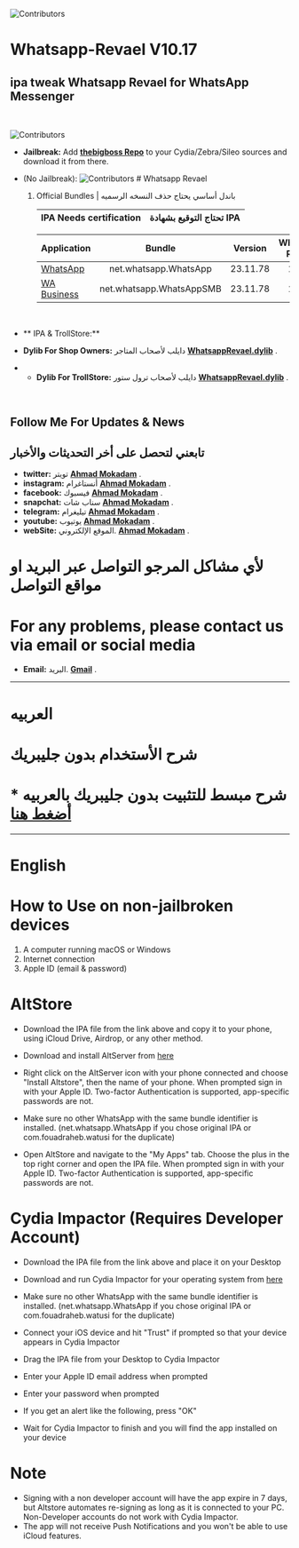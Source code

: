 ![Contributors](https://a.top4top.io/p_2080o56e70.png)  



# Whatsapp-Revael V10.17
ipa tweak Whatsapp Revael for WhatsApp Messenger
-----------
&nbsp;



![Contributors](https://b.top4top.io/p_2080g0a291.png)  


* **Jailbreak:** Add __[thebigboss Repo](http://apt.thebigboss.org/repofiles/cydia)__ to your Cydia/Zebra/Sileo sources and download it from there. 

* (No Jailbreak): 
  ![Contributors](https://a.top4top.io/p_2080fcla60.png) 
        # Whatsapp Revael 
       
       
    1.  Official Bundles | باندل أساسي يحتاج حذف النسخه الرسميه

 

        |  IPA Needs certification  |  تحتاج التوقيع بشهادة  IPA|
        | ------------------ |:---------:|

        | Application | Bundle | Version | Whatsapp Revael |
        | ------------------ |:---------:|:------:|:------:|
        | [WhatsApp](https://drive.google.com/file/d/1wLRGmkgx_XF-4aX3kq8Ee-ZD7TVUnI0n/view?usp=drivesdk) | net.whatsapp.WhatsApp | 23.11.78 | 10.17 |
        | [WA Business](https://drive.google.com/file/d/1XHCYWJm7CsntiyONeY5xWQTxTrv2Jbt7/view?usp=drivesdk) | net.whatsapp.WhatsAppSMB | 23.11.78 | 10.17 |



       
         
     &nbsp;    
  
         
         
 * ** IPA & TrollStore:**
 * **Dylib For Shop Owners:** دايلب لأصحاب المتاجر   __[WhatsappRevael.dylib]([https://is.gd/xO4jyK](https://drive.google.com/file/d/1z0mWmk5zXGHpHcBD-HnOp6mX2Duqz21L/view?usp=sharing))__ .
 * * **Dylib For TrollStore:** دايلب لأصحاب ترول ستور   __[WhatsappRevael.dylib](https://is.gd/xO4jyK)__ . 
    
&nbsp;

## Follow Me For Updates & News
## تابعني لتحصل على أخر التحديثات والأخبار

* **twitter:** تويتر   __[Ahmad Mokadam](http://twitter.com/ahmadmokaddam)__ . 
* **instagram:** أنستاغرام __[Ahmad Mokadam](http://instagram.com/ahmadmokaddam)__ . 
* **facebook:** فيسبوك  __[Ahmad Mokadam](http://facebook.com/ahmadmokaddam)__ . 
* **snapchat:** سناب شات  __[Ahmad Mokadam](https://www.snapchat.com/add/ahmad_mokadam)__ . 
* **telegram:** تيليغرام  __[Ahmad Mokadam](http://https://t.me/AHMADMOKADAM)__ . 
* **youtube:** يوتيوب   __[Ahmad Mokadam](https://m.youtube.com/channel/UCA72wIrAAB3FBmqS8L5MCjg/about?disable_polymer=1)__ . 
* **webSite:** الموقع الإلكتروني.       __[Ahmad Mokadam](http://mokadam.com)__ . 




# لأي مشاكل المرجو التواصل عبر البريد او مواقع التواصل 
# For any problems, please contact us via email or social media
* **Email:** البريد.       __[Gmail](mailto:ahmadmokaddam@gmail.com)__ . 


-----------------------

# العربيه

# شرح الأستخدام بدون جليبريك

# * شرح مبسط للتثبيت بدون جليبريك بالعربيه [أضغط هنا](https://www.mokadam.com/p/alt.html?m=1)

--------------------

# English

# How to Use on non-jailbroken devices

1. A computer running macOS or Windows
2. Internet connection
3. Apple ID (email & password)

# AltStore

* Download the IPA file from the link above and copy it to your phone, using iCloud Drive, Airdrop, or any other method.

* Download and install AltServer from [here](https://altstore.io)

* Right click on the AltServer icon with your phone connected and choose "Install Altstore", then the name of your phone. When prompted sign in with your Apple ID. Two-factor Authentication is supported, app-specific passwords are not.

* Make sure no other WhatsApp with the same bundle identifier is installed. (net.whatsapp.WhatsApp if you chose original IPA or com.fouadraheb.watusi for the duplicate)

* Open AltStore and navigate to the "My Apps" tab. Choose the plus in the top right corner and open the IPA file. When prompted sign in with your Apple ID. Two-factor Authentication is supported, app-specific passwords are not.

# Cydia Impactor (Requires Developer Account)

* Download the IPA file from the link above and place it on your Desktop

* Download and run Cydia Impactor for your operating system from [here](http://www.cydiaimpactor.com)

* Make sure no other WhatsApp with the same bundle identifier is installed. (net.whatsapp.WhatsApp if you chose original IPA or com.fouadraheb.watusi for the duplicate)

* Connect your iOS device and hit "Trust" if prompted so that your device appears in Cydia Impactor

* Drag the IPA file from your Desktop to Cydia Impactor

* Enter your Apple ID email address when prompted 

* Enter your password when prompted 

* If you get an alert like the following, press "OK"

* Wait for Cydia Impactor to finish and you will find the app installed on your device

# Note

* Signing with a non developer account will have the app expire in 7 days, but Altstore automates re-signing as long as it is connected to your PC. Non-Developer accounts do not work with Cydia Impactor.
* The app will not receive Push Notifications and you won't be able to use iCloud features.


